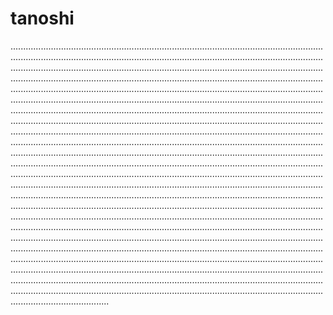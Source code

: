 # tanoshi

.......................................................................................................................................................................................................................................................................................................................................................................................................................................................................................................................................................................................................................................................................................................................................................................................................................................................................................................................................................................................................................................................................................................................................................................................................................................................................................................................................................................................................................................................................................................................................................................................................................................................................................................................................................................................................................................................................................................................................................................................................................................................................................................................................................................................................................................................................................................................................................................................................................................................................................................................................................................................................................................................................................................................................................................................................................................................................................................................................................................................................................................................................................................................................